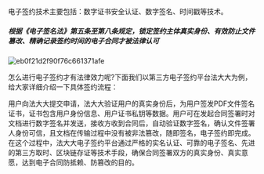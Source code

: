 电子签约技术主要包括：数字证书安全认证、数字签名、时间戳等技术。

#####  根据《电子签名法》第五条至第八条规定，锁定签约主体真实身份、有效防止文件篡改、精确记录签约时间的电子合同才被法律认可

![eb0f21d2f90f76c661371afe](/Users/notebook024/Documents/note/img/eb0f21d2f90f76c661371afe.jpg)





怎么进行电子签约才有法律效力呢?下面我们以第三方电子签约平台法大大为例，给大家详细介绍一下具体签约流程：

用户向法大大提交申请，法大大验证用户的真实身份后，为用户签发PDF文件签名证书，证书包含用户身份信息、用户证书私钥等数据。用户可在发起合同签署时对文档进行数字签名并发送，接收方收到合同后，自动验证数字签名，确认文件签署人身份可信，且文档在传输过程中没有被非法篡改，随即签名，电子签约即完成。在这个过程中，法大大电子签约平台通过严格的实名认证、可靠的电子签名、先进的第三方取时、区块链存证等技术手段，确保合同签署双方的真实身份、真实意愿，达到电子合同防抵赖、防篡改的目的。